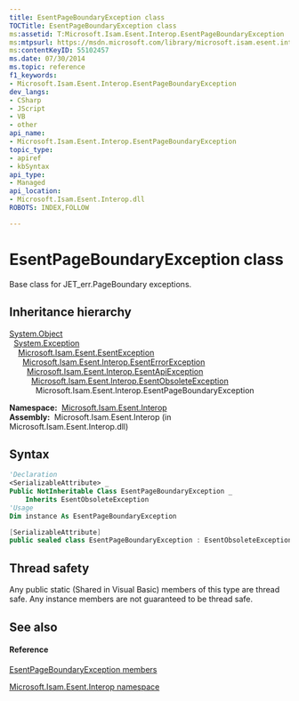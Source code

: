 ```yaml
---
title: EsentPageBoundaryException class
TOCTitle: EsentPageBoundaryException class
ms:assetid: T:Microsoft.Isam.Esent.Interop.EsentPageBoundaryException
ms:mtpsurl: https://msdn.microsoft.com/library/microsoft.isam.esent.interop.esentpageboundaryexception(v=EXCHG.10)
ms:contentKeyID: 55102457
ms.date: 07/30/2014
ms.topic: reference
f1_keywords:
- Microsoft.Isam.Esent.Interop.EsentPageBoundaryException
dev_langs:
- CSharp
- JScript
- VB
- other
api_name: 
- Microsoft.Isam.Esent.Interop.EsentPageBoundaryException
topic_type: 
- apiref
- kbSyntax
api_type: 
- Managed
api_location: 
- Microsoft.Isam.Esent.Interop.dll
ROBOTS: INDEX,FOLLOW

---
```


# EsentPageBoundaryException class

Base class for JET_err.PageBoundary exceptions.

## Inheritance hierarchy

[System.Object](/dotnet/api/system.object)  
  [System.Exception](/dotnet/api/system.exception)  
    [Microsoft.Isam.Esent.EsentException](dn292088\(v=exchg.10\).md)  
      [Microsoft.Isam.Esent.Interop.EsentErrorException](dn274314\(v=exchg.10\).md)  
        [Microsoft.Isam.Esent.Interop.EsentApiException](dn334231\(v=exchg.10\).md)  
          [Microsoft.Isam.Esent.Interop.EsentObsoleteException](dn319668\(v=exchg.10\).md)  
            Microsoft.Isam.Esent.Interop.EsentPageBoundaryException  

**Namespace:**  [Microsoft.Isam.Esent.Interop](hh596136\(v=exchg.10\).md)  
**Assembly:**  Microsoft.Isam.Esent.Interop (in Microsoft.Isam.Esent.Interop.dll)

## Syntax

``` vb
'Declaration
<SerializableAttribute> _
Public NotInheritable Class EsentPageBoundaryException _
    Inherits EsentObsoleteException
'Usage
Dim instance As EsentPageBoundaryException
```

``` csharp
[SerializableAttribute]
public sealed class EsentPageBoundaryException : EsentObsoleteException
```

## Thread safety

Any public static (Shared in Visual Basic) members of this type are thread safe. Any instance members are not guaranteed to be thread safe.

## See also

#### Reference

[EsentPageBoundaryException members](dn319822\(v=exchg.10\).md)

[Microsoft.Isam.Esent.Interop namespace](hh596136\(v=exchg.10\).md)